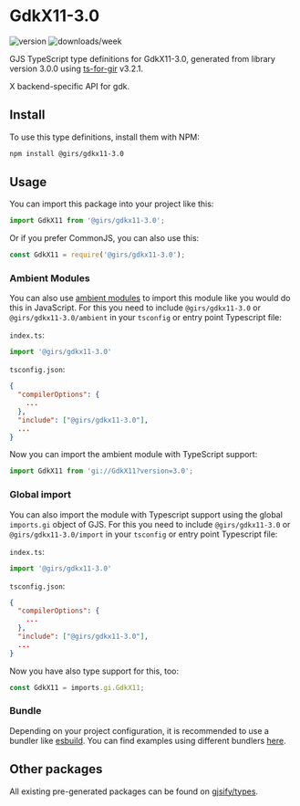 
# GdkX11-3.0

![version](https://img.shields.io/npm/v/@girs/gdkx11-3.0)
![downloads/week](https://img.shields.io/npm/dw/@girs/gdkx11-3.0)


GJS TypeScript type definitions for GdkX11-3.0, generated from library version 3.0.0 using [ts-for-gir](https://github.com/gjsify/ts-for-gir) v3.2.1.

X backend-specific API for gdk.

## Install

To use this type definitions, install them with NPM:
```bash
npm install @girs/gdkx11-3.0
```

## Usage

You can import this package into your project like this:
```ts
import GdkX11 from '@girs/gdkx11-3.0';
```

Or if you prefer CommonJS, you can also use this:
```ts
const GdkX11 = require('@girs/gdkx11-3.0');
```

### Ambient Modules

You can also use [ambient modules](https://github.com/gjsify/ts-for-gir/tree/main/packages/cli#ambient-modules) to import this module like you would do this in JavaScript.
For this you need to include `@girs/gdkx11-3.0` or `@girs/gdkx11-3.0/ambient` in your `tsconfig` or entry point Typescript file:

`index.ts`:
```ts
import '@girs/gdkx11-3.0'
```

`tsconfig.json`:
```json
{
  "compilerOptions": {
    ...
  },
  "include": ["@girs/gdkx11-3.0"],
  ...
}
```

Now you can import the ambient module with TypeScript support: 

```ts
import GdkX11 from 'gi://GdkX11?version=3.0';
```

### Global import

You can also import the module with Typescript support using the global `imports.gi` object of GJS.
For this you need to include `@girs/gdkx11-3.0` or `@girs/gdkx11-3.0/import` in your `tsconfig` or entry point Typescript file:

`index.ts`:
```ts
import '@girs/gdkx11-3.0'
```

`tsconfig.json`:
```json
{
  "compilerOptions": {
    ...
  },
  "include": ["@girs/gdkx11-3.0"],
  ...
}
```

Now you have also type support for this, too:

```ts
const GdkX11 = imports.gi.GdkX11;
```

### Bundle

Depending on your project configuration, it is recommended to use a bundler like [esbuild](https://esbuild.github.io/). You can find examples using different bundlers [here](https://github.com/gjsify/ts-for-gir/tree/main/examples).

## Other packages

All existing pre-generated packages can be found on [gjsify/types](https://github.com/gjsify/types).

